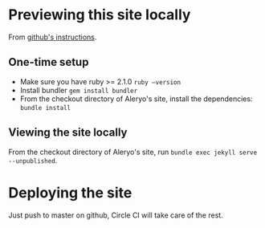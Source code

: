 # Previewing this site locally

From [github's instructions](https://help.github.com/en/articles/setting-up-your-github-pages-site-locally-with-jekyll).

## One-time setup
- Make sure you have ruby >= 2.1.0 `ruby –version`
- Install bundler `gem install bundler`
- From the checkout directory of Aleryo's site, install the dependencies: `bundle install`

## Viewing the site locally
From the checkout directory of Aleryo's site, run `bundle exec jekyll serve --unpublished`.

# Deploying the site
Just push to master on github, Circle CI will take care of the rest.
